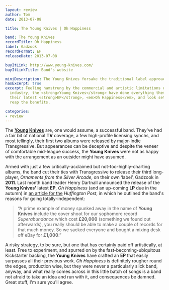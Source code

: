```yaml
---
layout: review
author: Tom
date: 2013-07-08

title: The Young Knives | Oh Happiness

band: The Young Knives
recordTitle: Oh Happiness
label: Gadzook
recordFormat: EP
releaseDate: 2013-07-08

buyItLink: http://www.young-knives.com/
buyItLinkTitle: Band's website

miniDescription: The Young Knives forsake the traditional label approach and go indie; and make the best music of their career. 
hasExcerpt: true
excerpt: Feeling hamstrung by the commercial and artistic limitations of the music
  industry, the <strong>Young Knives</strong> have done everything themselves for
  their latest <strong>EP</strong>, <em>Oh Happiness</em>, and look set to
  reap the benefits.

categories:
- review
---
```


The [**Young Knives**](http://www.young-knives.com/) are, one would assume, a successful band. They've had a fair bit of national **TV** coverage, a few high-profile licensing synchs, and most tellingly, their first two albums were released by major-indie Transgressive. But appearances can be deceptive and despite the veneer of comfortable mid-league success, the **Young Knives** were not as happy with the arrangement as an outsider might have assumed.

Armed with just a few critically-acclaimed but not-too-highly-charting albums, the band cut their ties with Transgressive to release their third long-player, *Ornaments from the Silver Arcade*, on their own ‘label’, Gadzook in **2011**. Last month band leader Henry Dartnall announced the release of the **Young Knives'** latest **EP**, *Oh Happiness* (and an up-coming **LP** due in the autumn) in [an article for the](http://www.huffingtonpost.co.uk/henry-dartnall/young-knives-diy-album_b_3471787.html) *Huffington Post*, in which he outlined the band's reasons for going totally-independent:

> “A prime example of money spunked away in the name of **Young Knives** include the cover shoot for our sophomore record *Superabundance* which cost **£20,000** (something we found out afterwards), you really should be able to make a couple of records for that much money. So we sacked everyone and bought a mixing desk off eBay for **£1,000**.”

A risky strategy, to be sure, but one that has certainly paid off artistically, at least. Free to experiment, and spurred on by the fast-becoming-ubiquitous Kickstarter backing, the **Young Knives** have crafted an **EP** that easily surpasses all their previous work. *Oh Happiness* is definitely rougher round the edges, production wise, but they were never a particularly slick band, anyway, and what really comes across in this little batch of songs is a band not afraid to take an idea and run with it, and consequences be damned. Great stuff, I'm sure you'll agree.


